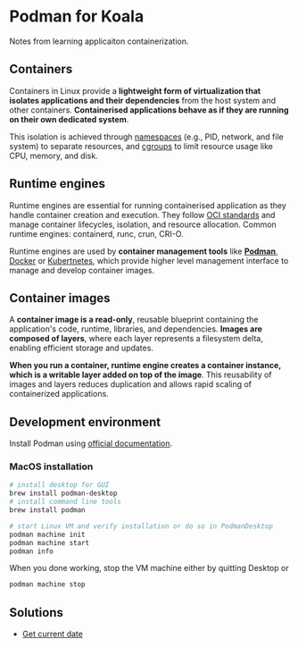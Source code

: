 # Podman for Koala
Notes from learning applicaiton containerization.

## Containers
Containers in Linux provide a **lightweight form of virtualization that isolates applications and their dependencies** from the host system and other containers.  **Containerised applications behave as if they are running on their own dedicated system**. 

This isolation is achieved through [namespaces](https://en.wikipedia.org/wiki/Linux_namespaces) (e.g., PID, network, and file system) to separate resources, and [cgroups](https://en.wikipedia.org/wiki/Cgroups) to limit resource usage like CPU, memory, and disk.

## Runtime engines
Runtime engines are essential for running containerised application as they handle container creation and execution. They follow [OCI standards](https://opencontainers.org/) and manage container lifecycles, isolation, and resource allocation. Common runtime engines: containerd, runc, crun, CRI-O.

Runtime engines are used by **container management tools** like [**Podman**](https://podman.io/), [Docker](https://www.docker.com/) or [Kubertnetes](https://kubernetes.io/), which provide higher level management interface to manage and develop container images.

## Container images

A **container image is a read-only**, reusable blueprint containing the application's code, runtime, libraries, and dependencies. **Images are composed of layers**, where each layer represents a filesystem delta, enabling efficient storage and updates.

**When you run a container, runtime engine creates a container instance, which is a writable layer added on top of the image**. This reusability of images and layers reduces duplication and allows rapid scaling of containerized applications.


## Development environment

Install Podman using [official documentation](https://podman.io/docs/installation).


### MacOS installation
```bash
# install desktop for GUI
brew install podman-desktop
# install command line tools
brew install podman

# start Linux VM and verify installation or do so in PodmanDesktop
podman machine init
podman machine start
podman info
```

When you done working, stop the VM machine either by quitting Desktop or
```bash
podman machine stop
```


## Solutions
- [Get current date](solutions/01-simpe-date/README.md)
